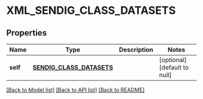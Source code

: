 # XML_SENDIG_CLASS_DATASETS

## Properties
Name | Type | Description | Notes
------------ | ------------- | ------------- | -------------
**self** | [**SENDIG_CLASS_DATASETS**](SendigClassDatasets.md) |  | [optional] [default to null]

[[Back to Model list]](../README.md#documentation-for-models) [[Back to API list]](../README.md#documentation-for-api-endpoints) [[Back to README]](../README.md)


